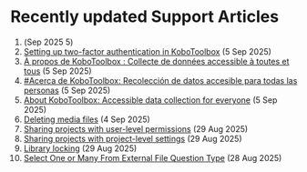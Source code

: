 # Recently updated Support Articles

<!--This page is auto generated using the `scripts/last-updated.py` script, do not update manually-->
1. [<section dir="rtl">](about_kobotoolbox_ar.md) (5 Sep 2025)
1. [Setting up two-factor authentication in KoboToolbox](two_factor_authentication.md) (5 Sep 2025)
1. [À propos de KoboToolbox : Collecte de données accessible à toutes et tous](about_kobotoolbox_fr.md) (5 Sep 2025)
1. [#Acerca de KoboToolbox: Recolección de datos accesible para todas las personas](about_kobotoolbox_es.md) (5 Sep 2025)
1. [About KoboToolbox: Accessible data collection for everyone](about_kobotoolbox.md) (5 Sep 2025)
1. [Deleting media files](deleting_media.md) (4 Sep 2025)
1. [Sharing projects with user-level permissions](managing_permissions.md) (29 Aug 2025)
1. [Sharing projects with project-level settings](project_sharing_settings.md) (29 Aug 2025)
1. [Library locking](library_locking.md) (29 Aug 2025)
1. [Select One or Many From External File Question Type](external_file.md) (28 Aug 2025)

